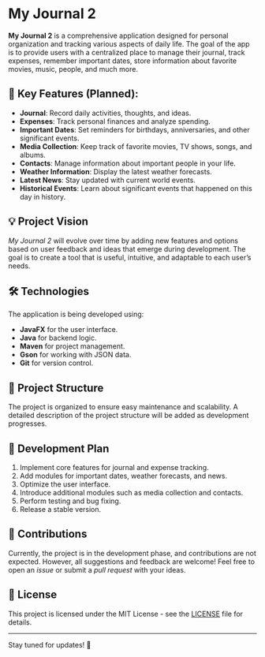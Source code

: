 # My Journal 2

**My Journal 2** is a comprehensive application designed for personal organization and tracking various aspects of daily life. The goal of the app is to provide users with a centralized place to manage their journal, track expenses, remember important dates, store information about favorite movies, music, people, and much more.

## 🚀 Key Features (Planned):

- **Journal**: Record daily activities, thoughts, and ideas.
- **Expenses**: Track personal finances and analyze spending.
- **Important Dates**: Set reminders for birthdays, anniversaries, and other significant events.
- **Media Collection**: Keep track of favorite movies, TV shows, songs, and albums.
- **Contacts**: Manage information about important people in your life.
- **Weather Information**: Display the latest weather forecasts.
- **Latest News**: Stay updated with current world events.
- **Historical Events**: Learn about significant events that happened on this day in history.

## 💡 Project Vision

*My Journal 2* will evolve over time by adding new features and options based on user feedback and ideas that emerge during development. The goal is to create a tool that is useful, intuitive, and adaptable to each user’s needs.

## 🛠 Technologies

The application is being developed using:

- **JavaFX** for the user interface.
- **Java** for backend logic.
- **Maven** for project management.
- **Gson** for working with JSON data.
- **Git** for version control.

## 📂 Project Structure

The project is organized to ensure easy maintenance and scalability. A detailed description of the project structure will be added as development progresses.

## 📝 Development Plan

1. Implement core features for journal and expense tracking.
2. Add modules for important dates, weather forecasts, and news.
3. Optimize the user interface.
4. Introduce additional modules such as media collection and contacts.
5. Perform testing and bug fixing.
6. Release a stable version.

## 🤝 Contributions

Currently, the project is in the development phase, and contributions are not expected. However, all suggestions and feedback are welcome! Feel free to open an *issue* or submit a *pull request* with your ideas.

## 📜 License

This project is licensed under the MIT License - see the [LICENSE](./LICENSE) file for details.

---

Stay tuned for updates! 🌟
